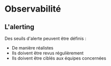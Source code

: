 # Observabilité

## L'alerting

Des seuils d'alerte peuvent être définis :

- De manière réalistes
- Ils doivent être revus régulièrement
- Ils doivent être ciblés aux équipes concernées
